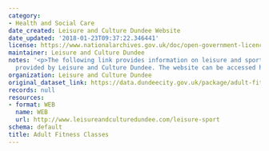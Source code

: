 ```yaml
---
category:
- Health and Social Care
date_created: Leisure and Culture Dundee Website
date_updated: '2018-01-23T09:37:22.346441'
license: https://www.nationalarchives.gov.uk/doc/open-government-licence/version/3/
maintainer: Leisure and Culture Dundee
notes: '<p>The following link provides information on leisure and sport activities
  provided by Leisure and Culture Dundee. The website can be accessed here:  http://www.leisureandculturedundee.com/leisure-sport\r\n\r\n\r\n</p>'
organization: Leisure and Culture Dundee
original_dataset_link: https://data.dundeecity.gov.uk/package/adult-fitness-classes
records: null
resources:
- format: WEB
  name: WEB
  url: http://www.leisureandculturedundee.com/leisure-sport
schema: default
title: Adult Fitness Classes
---
```

